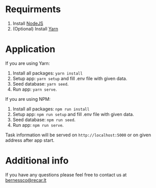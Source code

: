 # Requirments
1. Install [NodeJS](https://nodejs.org/en/download/package-manager)
2. (Optional) Install [Yarn](https://yarnpkg.com/en/docs/install)

# Application
If you are using Yarn:
1. Install all packages: `yarn install`
2. Setup app: `yarn setup` and fill .env file with given data.
3. Seed database: `yarn seed`.
4. Run app: `yarn serve`.

If you are using NPM:
1. Install all packages: `npm run install`
2. Setup app: `npm run setup` and fill .env file with given data.
3. Seed database: `npm run seed`.
4. Run app: `npm run serve`.

Task information will be served on `http://localhost:5000` or on given address after app start.

# Additional info
If you have any questions please feel free to contact us at bernessco@recar.lt